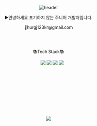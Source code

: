 <div align="center">
  
  ![header](https://capsule-render.vercel.app/api?type=waving&color=75BDE0&text=%20SungHo'HUB&fontColor=FEFFF%20&height=300&fontSize=65)
  <p>▶️안녕하세요 포기하지 않는 주니어 개발자입니다.</p>
  <p>📧hurgj123kr@gmail.com<p>
  <br></br>
  <p>
	  📚Tech Stack📚
  </p>
  <ul>
    <img src="https://img.shields.io/badge/Javascript%20%20-F7DF1E?style=e&logo=javascript&logoColor=black">
    <img src="https://img.shields.io/badge/Mongodb%20%20-47A248?style=e&logo=mongodb&logoColor=white">
    <img src="https://img.shields.io/badge/Node.js%20%20-339933?style=e&logo=nodedotjs&logoColor=white">
    <img src="https://img.shields.io/badge/Express%20%20-000000?style=e&logo=express&logoColor=white">
  </ul>

  <ul>
	  <br></br>
	  <br></br>
	  <br></br>
	  <br></br>
  </ul>
	<a href="https://hits.seeyoufarm.com"><img src="https://hits.seeyoufarm.com/api/count/incr/badge.svg?url=https%3A%2F%2Fgithub.com%2Fsungho-heo%2F&count_bg=%2379C83D&title_bg=%23555555&icon=&icon_color=%23E7E7E7&title=hits&edge_flat=false"/></a>
</div>


 


  
